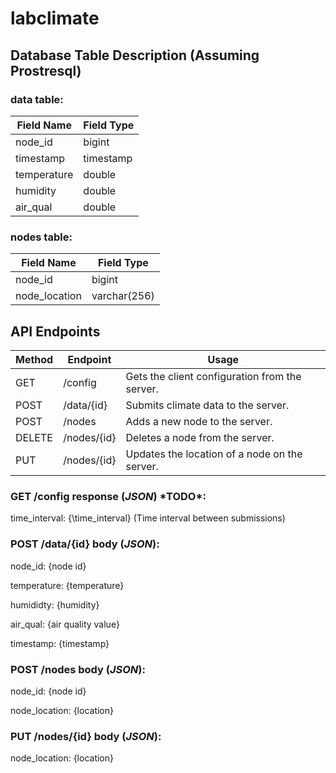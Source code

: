 labclimate
==========

Database Table Description (Assuming Prostresql)
------------------------------------------------

### **data** table:

| Field Name  | Field Type |
|-------------|------------|
| node\_id    | bigint     |
| timestamp   | timestamp  |
| temperature | double     |
| humidity    | double     |
| air\_qual   | double     |


### **nodes** table:

| Field Name     | Field Type   |
|----------------|--------------|
| node\_id       | bigint       |
| node\_location | varchar(256) |


API Endpoints
---------------

| Method | Endpoint         | Usage                                          |
|--------|------------------|------------------------------------------------|
| GET    | /config          | Gets the client configuration from the server. |
| POST   | /data/{id}       | Submits climate data to the server.            |
| POST   | /nodes           | Adds a new node to the server.                 |
| DELETE | /nodes/{id}      | Deletes a node from the server.                |
| PUT    | /nodes/{id}      | Updates the location of a node on the server.  |


### GET /config response (*JSON*) \*TODO\*:

time\_interval: {\time_interval} (Time interval between submissions)

### POST /data/{id} body (*JSON*):

node\_id:    {node id} 

temperature: {temperature}

humididty:   {humidity}

air\_qual:   {air quality value}

timestamp:   {timestamp}

### POST /nodes body (*JSON*):

node\_id:       {node id}

node\_location: {location}

### PUT /nodes/{id} body (*JSON*):

node\_location: {location}




